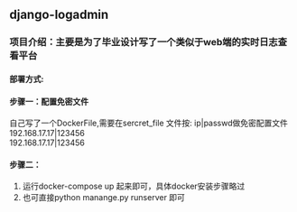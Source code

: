 ## django-logadmin
### 项目介绍：主要是为了毕业设计写了一个类似于web端的实时日志查看平台
#### 部署方式:
#### 步骤一：配置免密文件
 自己写了一个DockerFile,需要在sercret_file 文件按: ip|passwd做免密配置文件<br>
 192.168.17.17|123456<br>
 192.168.17.17|123456<br>
 #### 步骤二：
 1. 运行docker-compose up 起来即可，具体docker安装步骤略过 <br>
 2. 也可直接python manange.py runserver 即可
 



